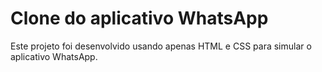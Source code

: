 # Clone do aplicativo WhatsApp

Este projeto foi desenvolvido usando apenas HTML e CSS para simular o aplicativo WhatsApp.
